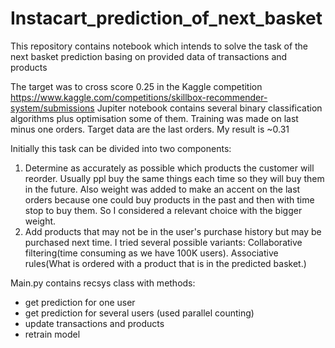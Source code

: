 # Instacart_prediction_of_next_basket
This repository contains notebook which intends to solve the task of the next basket prediction basing on provided data of transactions and products

The target was to cross score 0.25 in the Kaggle competition https://www.kaggle.com/competitions/skillbox-recommender-system/submissions
Jupiter notebook contains several binary classification algorithms plus optimisation some of them. 
Training was made on last minus one orders. Target data are the last orders. 
My result is ~0.31

Initially this task can be divided into two components:

1. Determine as accurately as possible which products the customer will reorder. Usually ppl buy the same things each time so they will buy them in the future. Also weight was added to make an accent on the last orders because one could buy products in the past and then with time stop to buy them. So I considered a relevant choice with the bigger weight.
2. Add products that may not be in the user's purchase history but may be purchased next time. I tried several possible variants:
Collaborative filtering(time consuming as we have 100K users). Associative rules(What is ordered with a product that is in the predicted basket.)

Main.py contains recsys class with methods:
 * get prediction for one user
 * get prediction for several users (used parallel counting)
 * update transactions and products
 * retrain model
